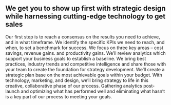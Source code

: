 ## We get you to show up first with strategic design while harnessing cutting-edge technology to get sales

Our first step is to reach a consensus on the results you need to achieve, and in what timeframe. We identify the specific KPIs we need to reach, and when, 
to set a benchmark for success. We focus on three key areas – cost savings, revenue gains. and productivity gains. We’ll review analytics which support your 
business goals to establish a baseline. We bring best practices, industry trends and competitive intelligence and share those with your team to create the 
foundation for strategy development. We’ll create a strategic plan base on the most achievable goals within your budget. With technology, marketing, and 
design, we’ll bring strategy to life in this creative, collaborative phase of our process. Gathering analytics post-launch and optimizing what has 
performed well and eliminating what hasn’t is a key part of our process to meeting your goals.

